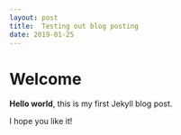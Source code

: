 ```yaml
---
layout: post
title:  Testing out blog posting
date: 2019-01-25
---
```


# Welcome

**Hello world**, this is my first Jekyll blog post.

I hope you like it!
